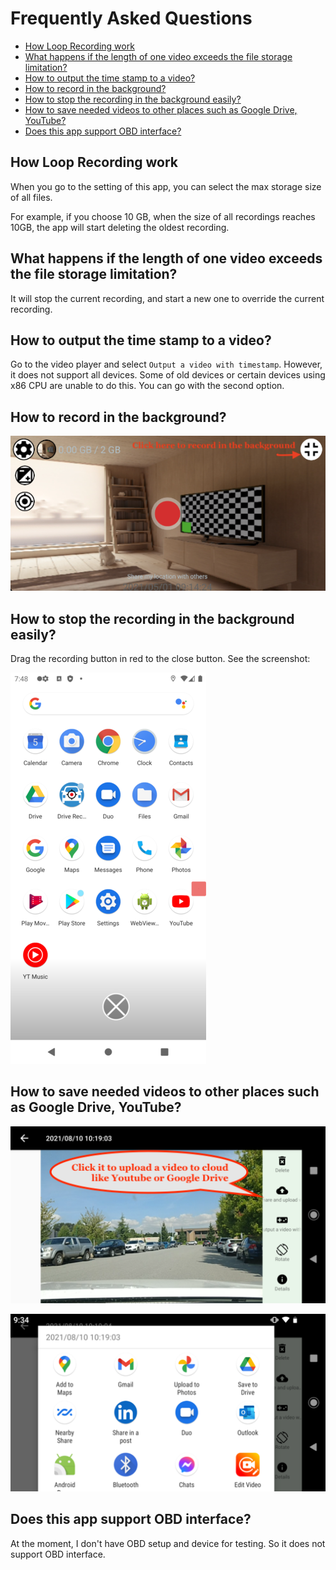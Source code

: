 # Frequently Asked Questions

* [How Loop Recording work](#how-loop-recording-work)
* [What happens if the length of one video exceeds the file storage limitation?](#what-happens-if-the-length-of-one-video-exceeds-the-file-storage-limitation?)
* [How to output the time stamp to a video?](#how-to-output-the-time-stamp-to-a-video?)
* [How to record in the background?](#how-to-record-in-the-background?)
* [How to stop the recording in the background easily?](#how-to-stop-the-recording-in-the-background-easily?)
* [How to save needed videos to other places such as Google Drive, YouTube?](#how-to-save-needed-videos-to-other-places-such-as-google-drive,-youtube?)
* [Does this app support OBD interface?](#does-this-app-support-obd-interface?)


## How Loop Recording work

When you go to the setting of this app, you can select the max storage size of all files.

For example, if you choose 10 GB, when the size of all recordings reaches 10GB, the app will start deleting the oldest recording.

## What happens if the length of one video exceeds the file storage limitation?

It will stop the current recording, and start a new one to override the current recording.

## How to output the time stamp to a video?

Go to the video player and select `Output a video with timestamp`. However, it does not support all devices. Some of old devices or certain devices using x86 CPU are unable to do this. You can go with the second option.

## How to record in the background?

![Background recording](./BackgroundRec.png)

## How to stop the recording in the background easily?

Drag the recording button in red to the close button. See the screenshot:

![Stop background recording](./drag-stop.png)

## How to save needed videos to other places such as Google Drive, YouTube?

![Upload](./upload-1.png)

![Select a target to upload](./upload-2.png)


## Does this app support OBD interface?

At the moment, I don't have OBD setup and device for testing. So it does not support OBD interface.
